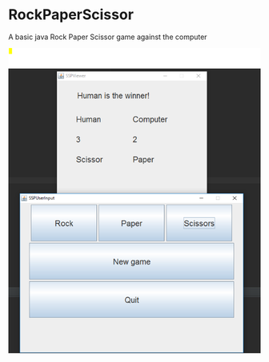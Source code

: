 # RockPaperScissor
A basic java Rock Paper Scissor game against the computer

![TheGame](https://raw.githubusercontent.com/warriv93/rockPaperScissor/master/RockPaperScissors.PNG)
